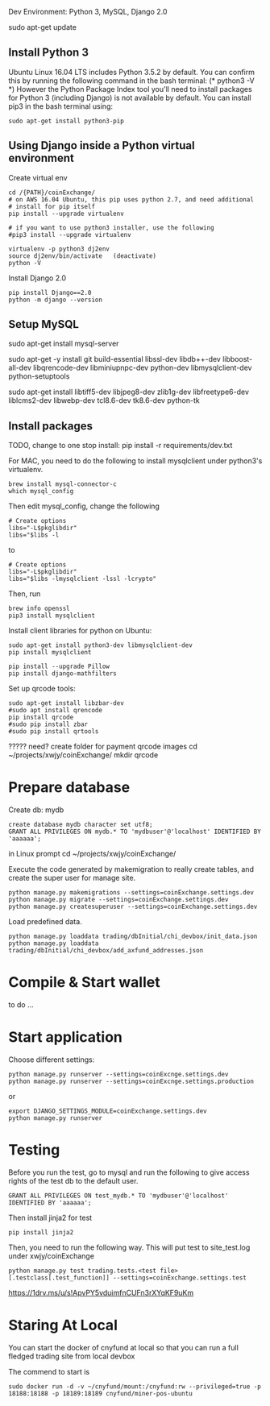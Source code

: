 Dev Environment: Python 3, MySQL, Django 2.0 

sudo apt-get update

## Install Python 3
Ubuntu Linux 16.04 LTS includes Python 3.5.2 by default. You can confirm this by running the following command in the bash terminal: (* python3 -V *)
However the Python Package Index tool you'll need to install packages for Python 3 (including Django) is not available by default. You can install pip3 in the bash terminal using:
```
sudo apt-get install python3-pip
```

## Using Django inside a Python virtual environment

Create virtual env
```
cd /{PATH}/coinExchange/
# on AWS 16.04 Ubuntu, this pip uses python 2.7, and need additional
# install for pip itself
pip install --upgrade virtualenv

# if you want to use python3 installer, use the following
#pip3 install --upgrade virtualenv

virtualenv -p python3 dj2env
source dj2env/bin/activate   (deactivate)
python -V
```

Install Django 2.0
```
pip install Django==2.0
python -m django --version
```

## Setup MySQL
sudo apt-get install mysql-server

sudo apt-get -y install git build-essential libssl-dev libdb++-dev libboost-all-dev libqrencode-dev libminiupnpc-dev python-dev libmysqlclient-dev python-setuptools 

sudo apt-get install libtiff5-dev libjpeg8-dev zlib1g-dev libfreetype6-dev liblcms2-dev libwebp-dev tcl8.6-dev tk8.6-dev python-tk

## Install packages

TODO, change to one stop install: pip install -r requirements/dev.txt

For MAC, you need to do the following to install mysqlclient under python3's virtualenv.
```
brew install mysql-connector-c
which mysql_config
```
Then edit mysql_config, change the following
```
# Create options 
libs="-L$pkglibdir"
libs="$libs -l 
```
to 
```
# Create options 
libs="-L$pkglibdir"
libs="$libs -lmysqlclient -lssl -lcrypto"
```
Then, run
```
brew info openssl
pip3 install mysqlclient
```

Install client libraries for python on Ubuntu:
```
sudo apt-get install python3-dev libmysqlclient-dev
pip install mysqlclient

pip install --upgrade Pillow
pip install django-mathfilters
```

Set up qrcode tools:
```
sudo apt-get install libzbar-dev
#sudo apt install qrencode
pip install qrcode
#sudo pip install zbar
#sudo pip install qrtools
```



????? need? create folder for payment qrcode images
cd ~/projects/xwjy/coinExchange/
mkdir qrcode


# Prepare database
Create db: mydb
```
create database mydb character set utf8;
GRANT ALL PRIVILEGES ON mydb.* TO 'mydbuser'@'localhost' IDENTIFIED BY 'aaaaaa';
```

in Linux prompt
cd ~/projects/xwjy/coinExchange/

Execute the code generated by makemigration to really create tables, and create the super user for manage site.
```
python manage.py makemigrations --settings=coinExchange.settings.dev
python manage.py migrate --settings=coinExchange.settings.dev
python manage.py createsuperuser --settings=coinExchange.settings.dev
```

Load predefined data.
```
python manage.py loaddata trading/dbInitial/chi_devbox/init_data.json
python manage.py loaddata trading/dbInitial/chi_devbox/add_axfund_addresses.json
```

# Compile & Start wallet
to do ...

# Start application
Choose different settings: 
```
python manage.py runserver --settings=coinExcnge.settings.dev
python manage.py runserver --settings=coinExcnge.settings.production
```

or 
```
export DJANGO_SETTINGS_MODULE=coinExchange.settings.dev
python manage.py runserver
```

# Testing
Before you run the test, go to mysql and run the following to give access rights of the test db to the default user.
```
GRANT ALL PRIVILEGES ON test_mydb.* TO 'mydbuser'@'localhost' IDENTIFIED BY 'aaaaaa';
```
Then install jinja2 for test
```
pip install jinja2
```
Then, you need to run the following way.  This will put test to site_test.log under xwjy/coinExchange
```
python manage.py test trading.tests.<test file>[.testclass[.test_function]] --settings=coinExchange.settings.test
```


https://1drv.ms/u/s!ApvPY5vduimfnCUFn3rXYqKF9uKm

# Staring At Local
You can start the docker of cnyfund at local so that you can run a full fledged trading site from local devbox

The commend to start is 
```
sudo docker run -d -v ~/cnyfund/mount:/cnyfund:rw --privileged=true -p 18188:18188 -p 18189:18189 cnyfund/miner-pos-ubuntu
```
